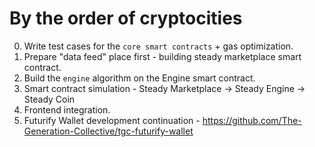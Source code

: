 # By the order of cryptocities

0. Write test cases for the `core smart contracts` + gas optimization.
1. Prepare "data feed" place first - building steady marketplace smart contract.
2. Build the `engine` algorithm on the Engine smart contract.
3. Smart contract simulation - Steady Marketplace -> Steady Engine -> Steady Coin
4. Frontend integration.
5. Futurify Wallet development continuation - https://github.com/The-Generation-Collective/tgc-futurify-wallet